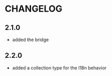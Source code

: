 CHANGELOG
=========

2.1.0
-----

 * added the bridge

2.2.0
-----

 * added a collection type for the I18n behavior
